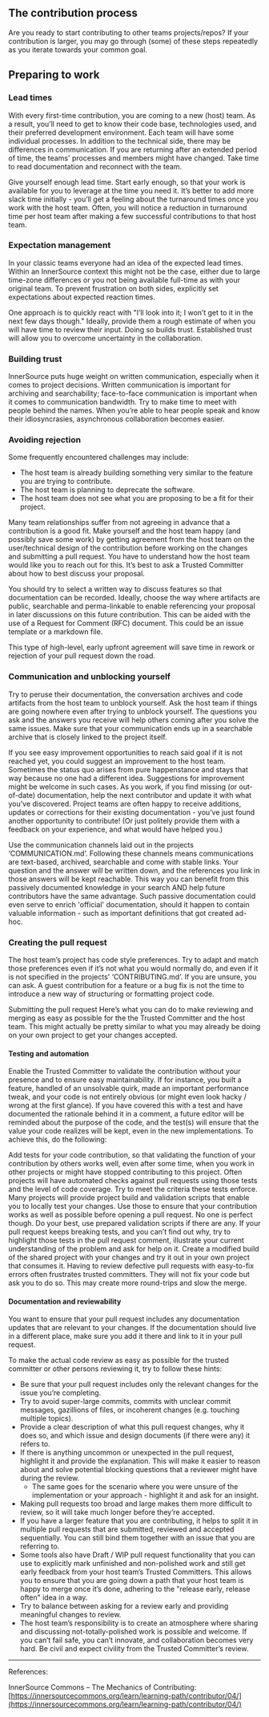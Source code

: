 ## The contribution process

Are you ready to start contributing to other teams projects/repos? If your contribution is larger, you may go through (some) of these steps repeatedly as you iterate towards your common goal.

## Preparing to work

### Lead times

With every first-time contribution, you are coming to a new (host) team. As a result, you’ll need to get to know their code base, technologies used, and their preferred development environment. Each team will have some individual processes. In addition to the technical side, there may be differences in communication. If you are returning after an extended period of time, the teams' processes and members might have changed. Take time to read documentation and reconnect with the team.

Give yourself enough lead time. Start early enough, so that your work is available for you to leverage at the time you need it. It’s better to add more slack time initially - you’ll get a feeling about the turnaround times once you work with the host team. Often, you will notice a reduction in turnaround time per host team after making a few successful contributions to that host team.

### Expectation management

In your classic teams everyone had an idea of the expected lead times. Within an InnerSource context this might not be the case, either due to large time-zone differences or you not being available full-time as with your original team. To prevent frustration on both sides, explicitly set expectations about expected reaction times.

One approach is to quickly react with "I’ll look into it; I won’t get to it in the next few days though." Ideally, provide them a rough estimate of when you will have time to review their input. Doing so builds trust. Established trust will allow you to overcome uncertainty in the collaboration.

### Building trust

InnerSource puts huge weight on written communication, especially when it comes to project decisions. Written communication is important for archiving and searchability; face-to-face communication is important when it comes to communication bandwidth. Try to make time to meet with people behind the names. When you’re able to hear people speak and know their idiosyncrasies, asynchronous collaboration becomes easier.

### Avoiding rejection

Some frequently encountered challenges may include:

* The host team is already building something very similar to the feature you are trying to contribute.
* The host team is planning to deprecate the software.
* The host team does not see what you are proposing to be a fit for their project.

Many team relationships suffer from not agreeing in advance that a contribution is a good fit. Make yourself and the host team happy (and possibly save some work) by getting agreement from the host team on the user/technical design of the contribution before working on the changes and submitting a pull request. You have to understand how the host team would like you to reach out for this. It’s best to ask a Trusted Committer about how to best discuss your proposal.

You should try to select a written way to discuss features so that documentation can be recorded. Ideally, choose the way where artifacts are public, searchable and perma-linkable to enable referencing your proposal in later discussions on this future contribution. This can be aided with the use of a Request for Comment  (RFC) document. This could be an issue template or a markdown file.

This type of high-level, early upfront agreement will save time in rework or rejection of your pull request down the road.

### Communication and unblocking yourself

Try to peruse their documentation, the conversation archives and code artifacts from the host team to unblock yourself. Ask the host team if things are going nowhere even after trying to unblock yourself. The questions you ask and the answers you receive will help others coming after you solve the same issues. Make sure that your communication ends up in a searchable archive that is closely linked to the project itself.

If you see easy improvement opportunities to reach said goal if it is not reached yet, you could suggest an improvement to the host team. Sometimes the status quo arises from pure happenstance and stays that way because no one had a different idea. Suggestions for improvement might be welcome in such cases. As you work, if you find missing (or out-of-date) documentation, help the next contributor and update it with what you’ve discovered. Project teams are often happy to receive additions, updates or corrections for their existing documentation - you’ve just found another opportunity to contribute! (Or just politely provide them with a feedback on your experience, and what would have helped you.)

Use the communication channels laid out in the projects ‘COMMUNICATION.md’. Following these channels means communications are text-based, archived, searchable and come with stable links. Your question and the answer will be written down, and the references you link in those answers will be kept reachable. This way you can benefit from this passively documented knowledge in your search AND help future contributors have the same advantage. Such passive documentation could even serve to enrich 'official' documentation, should it happen to contain valuable information - such as important definitions that got created ad-hoc.

### Creating the pull request

The host team’s project has code style preferences. Try to adapt and match those preferences even if it’s not what you would normally do, and even if it is not specified in the projects' ‘CONTRIBUTING.md’. If you are unsure, you can ask. A guest contribution for a feature or a bug fix is not the time to introduce a new way of structuring or formatting project code.

Submitting the pull request
Here’s what you can do to make reviewing and merging as easy as possible for the the Trusted Committer and the host team. This might actually be pretty similar to what you may already be doing on your own project to get your changes accepted.

#### Testing and automation

Enable the Trusted Committer to validate the contribution without your presence and to ensure easy maintainability. If for instance, you built a feature, handled of an unsolvable quirk, made an important performance tweak, and your code is not entirely obvious (or might even look hacky / wrong at the first glance). If you have covered this with a test and have documented the rationale behind it in a comment, a future editor will be reminded about the purpose of the code, and the test(s) will ensure that the value your code realizes will be kept, even in the new implementations. To achieve this, do the following:

Add tests for your code contribution, so that validating the function of your contribution by others works well, even after some time, when you work in other projects or might have stopped contributing to this project.
Often projects will have automated checks against pull requests using those tests and the level of code coverage. Try to meet the criteria these tests enforce.
Many projects will provide project build and validation scripts that enable you to locally test your changes. Use those to ensure that your contribution works as well as possible before opening a pull request. No one is perfect though. Do your best, use prepared validation scripts if there are any.
If your pull request keeps breaking tests, and you can’t find out why, try to highlight those tests in the pull request comment, illustrate your current understanding of the problem and ask for help on it.
Create a modified build of the shared project with your changes and try it out in your own project that consumes it.
Having to review defective pull requests with easy-to-fix errors often frustrates trusted committers. They will not fix your code but ask you to do so. This may create more round-trips and slow the merge.

#### Documentation and reviewability

You want to ensure that your pull request includes any documentation updates that are relevant to your changes. If the documentation should live in a different place, make sure you add it there and link to it  in your pull request.

To make the actual code review as easy as possible for the trusted committer or other persons reviewing it, try to follow these hints:

* Be sure that your pull request includes only the relevant changes for the issue you’re completing.
* Try to avoid super-large commits, commits with unclear commit messages, gazillions of files, or incoherent changes (e.g. touching multiple topics).
* Provide a clear description of what this pull request changes, why it does so, and which issue and design documents (if there were any) it refers to.
* If there is anything uncommon or unexpected in the pull request, highlight it and provide the explanation. This will make it easier to reason about and solve potential blocking questions that a reviewer might have during the review.
  * The same goes for the scenario where you were unsure of the implementation or your approach - highlight it and ask for an insight.
* Making pull requests too broad and large makes them more difficult to review, so it will take much longer before they’re accepted.
* If you have a larger feature that you are contributing, it helps to split it in multiple pull requests that are submitted, reviewed and accepted sequentially. You can still bind them together with an issue that you are referring to.
* Some tools also have Draft / WIP pull request functionality that you can use to explicitly mark unfinished and non-polished work and still get early feedback from your host team’s Trusted Committers.  This allows you to ensure that you are going down a path that your host team is happy to merge once it’s done, adhering to the "release early, release often" idea in a way.
* Try to balance between asking for a review early and providing meaningful changes to review.
* The host team’s responsibility is to create an atmosphere where sharing and discussing not-totally-polished work is possible and welcome. If you can’t fail safe, you can’t innovate, and collaboration becomes very hard. Be civil and expect civility from the Trusted Committer’s review.

---
References:

InnerSource Commons – The Mechanics of Contributing: [https://innersourcecommons.org/learn/learning-path/contributor/04/](https://innersourcecommons.org/learn/learning-path/contributor/04/)
